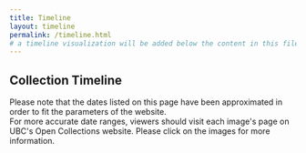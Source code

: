 ```yaml
---
title: Timeline
layout: timeline
permalink: /timeline.html
# a timeline visualization will be added below the content in this file
---
```


## Collection Timeline

Please note that the dates listed on this page have been approximated in order to fit the parameters of the website.<br>
For more accurate date ranges, viewers should visit each image's page on UBC's Open Collections website. Please click on the images for more information.
